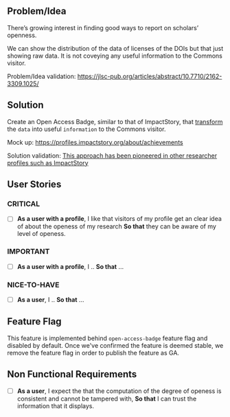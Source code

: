 ## Problem/Idea

There’s growing interest in finding good ways to report on scholars’ openness. 

We can show the distribution of the data of licenses of the DOIs but that just showing raw data. It is not coveying any useful information to the Commons visitor. 

Problem/Idea validation: https://jlsc-pub.org/articles/abstract/10.7710/2162-3309.1025/

## Solution 

Create an Open Access Badge, similar to that of ImpactStory, that [transform](https://danielmiessler.com/blog/difference-data-information-intelligence/) the `data` into useful `information` to the Commons visitor.

Mock up: https://profiles.impactstory.org/about/achievements

Solution validation: [This approach has been pioneered in other researcher profiles such as ImpactStory](https://blog.ourresearch.org/what-level-of-open-access-scholar-are-you/)

## User Stories

### CRITICAL
- [ ] **As a user with a profile**, I like that visitors of my profile get an clear idea of about the openess of my research **So that** they can be aware of my level of openess.

### IMPORTANT
- [ ] **As a user with a profile**, I .. **So that** ...

### NICE-TO-HAVE
- [ ] **As a user**, I .. **So that** ...

## Feature Flag

This feature is implemented behind `open-access-badge` feature flag and disabled by default.
Once we've confirmed the feature is deemed stable, we remove the feature flag in order to publish the feature as GA.
<!-- Read more [Feature flags in development of GitLab](https://docs.gitlab.com/ee/development/feature_flags/) -->

## Non Functional Requirements

- [ ] **As a user**, I expect the that the computation of the degree of openess is consistent and cannot be tampered with, **So that** I can trust the information that it displays.


